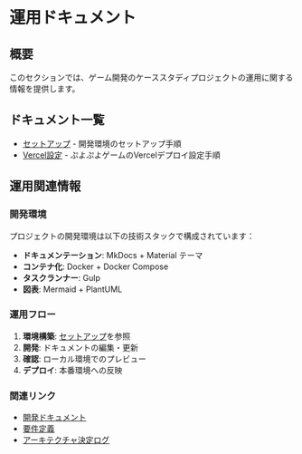 # 運用ドキュメント

## 概要

このセクションでは、ゲーム開発のケーススタディプロジェクトの運用に関する情報を提供します。

## ドキュメント一覧

- [セットアップ](./セットアップ.md) - 開発環境のセットアップ手順
- [Vercel設定](./Vercel設定.md) - ぷよぷよゲームのVercelデプロイ設定手順

## 運用関連情報

### 開発環境

プロジェクトの開発環境は以下の技術スタックで構成されています：

- **ドキュメンテーション**: MkDocs + Material テーマ
- **コンテナ化**: Docker + Docker Compose
- **タスクランナー**: Gulp
- **図表**: Mermaid + PlantUML

### 運用フロー

1. **環境構築**: [セットアップ](./セットアップ.md)を参照
2. **開発**: ドキュメントの編集・更新
3. **確認**: ローカル環境でのプレビュー
4. **デプロイ**: 本番環境への反映

### 関連リンク

- [開発ドキュメント](../development/)
- [要件定義](../requirements/)
- [アーキテクチャ決定ログ](../adr/)